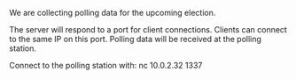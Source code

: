 We are collecting polling data for the upcoming election.

The server will respond to a port for client connections. Clients can connect to the same IP on this port. Polling data will be received at the polling station.

Connect to the polling station with:
nc 10.0.2.32 1337
